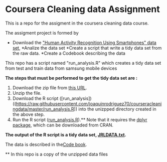 # Coursera Cleaning data Assignment
This is a repo for the assigment in the coursera cleaning data  course.

The assigment project is formed by
* Download the  ["Human Activity Recognition Using Smartphones" data set](http://archive.ics.uci.edu/ml/datasets/Human+Activity+Recognition+Using+Smartphones),
*Analize the data set 
*Create a script that write a  tidy data set from the raw data.
*Create a Codebook describing the data

This repo has a script named "run_analysis.R" which creates a tidy data set from test and train data from 
samsung mobile devices 

**The steps that must be performed to get the tidy data set are :**

1. Download the zip file from [this URL](https://d396qusza40orc.cloudfront.net/getdata%2Fprojectfiles%2FUCI%20HAR%20Dataset.zip).
2. Unzip the file.
3. Download the R script ([run_analysis])((https://raw.githubusercontent.com/joaquinrodriguez70/courseracleaningdata/master/run_analysis.R)) into the unizpped directory created in the above step.
4. Run the R script ([run_analysis.R](run_analysis.R)).** Note that it requires the [dplyr package](http://cran.r-project.org/web/packages/dplyr), which can be downloaded from CRAN.

**The output of the R script is a tidy data set, [JRLDATA.txt](JRLDATA.txt).**

The data is described in the[Code book](code-book.md).


** In this repo  is a copy of the unzipped data files